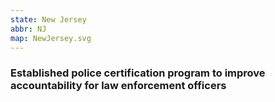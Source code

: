 ```yaml
---
state: New Jersey
abbr: NJ
map: NewJersey.svg
---
```

<h3>Established police certification program to improve accountability for law enforcement officers</h3>
